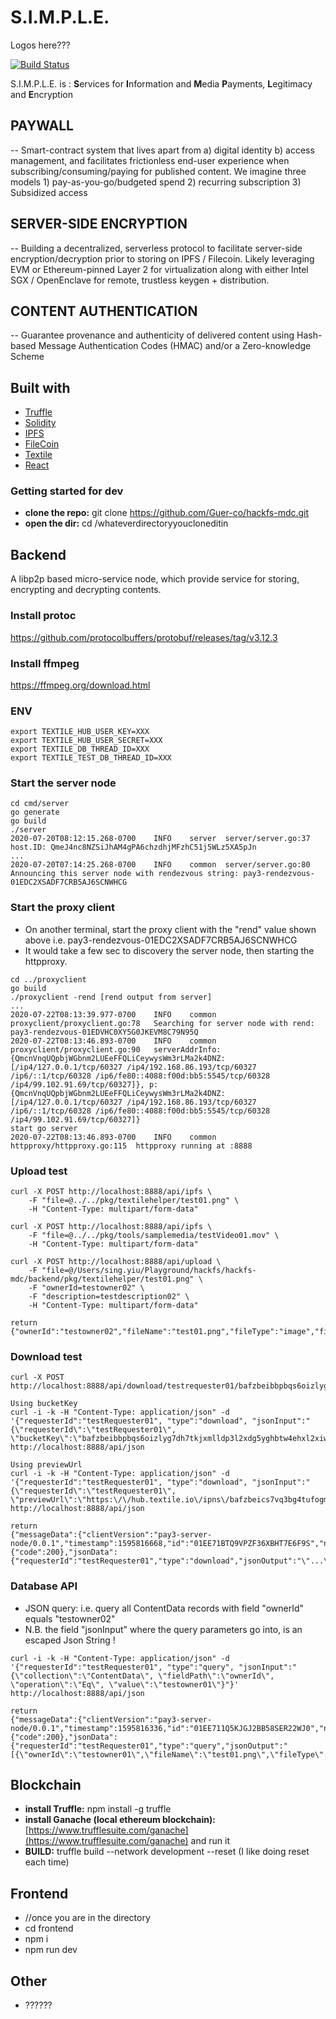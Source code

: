 # S.I.M.P.L.E.

Logos here???

[![Build Status](https://travis-ci.org/joemccann/dillinger.svg?branch=master)](https://travis-ci.org/joemccann/dillinger)

S.I.M.P.L.E. is :  **S**ervices for **I**nformation and **M**edia **P**ayments, **L**egitimacy and **E**ncryption
## PAYWALL
-- Smart-contract system that lives apart from a) digital identity b) access management, and facilitates frictionless end-user experience when subscribing/consuming/paying for published content. We imagine three models 1) pay-as-you-go/budgeted spend 2) recurring subscription 3) Subsidized access
## SERVER-SIDE ENCRYPTION
-- Building a decentralized, serverless protocol to facilitate server-side encryption/decryption prior to storing on IPFS / Filecoin. Likely leveraging EVM or Ethereum-pinned Layer 2 for virtualization along with either Intel SGX / OpenEnclave for remote, trustless keygen + distribution.
## CONTENT AUTHENTICATION
-- Guarantee provenance and authenticity of delivered content using Hash-based Message Authentication Codes (HMAC) and/or a Zero-knowledge Scheme

## Built with
* [Truffle](https://www.google.com)
* [Solidity](https://www.google.com)
* [IPFS](https://www.google.com)
* [FileCoin](https://www.google.com)
* [Textile](https://www.google.com)
* [React](https://www.google.com)


### Getting started for dev

* **clone the repo:** git clone https://github.com/Guer-co/hackfs-mdc.git
* **open the dir:** cd /whateverdirectoryyoucloneditin

## Backend
A libp2p based micro-service node, which provide service for storing, encrypting and decrypting contents.

### Install protoc
https://github.com/protocolbuffers/protobuf/releases/tag/v3.12.3

### Install ffmpeg
https://ffmpeg.org/download.html

### ENV
```
export TEXTILE_HUB_USER_KEY=XXX
export TEXTILE_HUB_USER_SECRET=XXX
export TEXTILE_DB_THREAD_ID=XXX
export TEXTILE_TEST_DB_THREAD_ID=XXX
```

### Start the server node
```
cd cmd/server
go generate
go build
./server
2020-07-20T08:12:15.268-0700	INFO	server	server/server.go:37	host.ID: QmeJ4nc8NZSiJhAM4gPA6chzdhjMFzhC51j5WLz5XA5pJn
...
2020-07-20T07:14:25.268-0700	INFO	common	server/server.go:80	Announcing this server node with rendezvous string: pay3-rendezvous-01EDC2XSADF7CRB5AJ6SCNWHCG
```

### Start the proxy client
* On another terminal, start the proxy client with the "rend" value shown above i.e. pay3-rendezvous-01EDC2XSADF7CRB5AJ6SCNWHCG
* It would take a few sec to discovery the server node, then starting the httpproxy.
```
cd ../proxyclient
go build
./proxyclient -rend [rend output from server]
...
2020-07-22T08:13:39.977-0700	INFO	common	proxyclient/proxyclient.go:78	Searching for server node with rend: pay3-rendezvous-01EDVHC0XY5G0JKEVM8C79N95Q
2020-07-22T08:13:46.893-0700	INFO	common	proxyclient/proxyclient.go:90	serverAddrInfo: {QmcnVnqUQpbjWGbnm2LUEeFFQLiCeywysWm3rLMa2k4DNZ: [/ip4/127.0.0.1/tcp/60327 /ip4/192.168.86.193/tcp/60327 /ip6/::1/tcp/60328 /ip6/fe80::4088:f00d:bb5:5545/tcp/60328 /ip4/99.102.91.69/tcp/60327]}, p: {QmcnVnqUQpbjWGbnm2LUEeFFQLiCeywysWm3rLMa2k4DNZ: [/ip4/127.0.0.1/tcp/60327 /ip4/192.168.86.193/tcp/60327 /ip6/::1/tcp/60328 /ip6/fe80::4088:f00d:bb5:5545/tcp/60328 /ip4/99.102.91.69/tcp/60327]}
start go server
2020-07-22T08:13:46.893-0700	INFO	common	httpproxy/httpproxy.go:115	httpproxy running at :8888
```

### Upload test
```
curl -X POST http://localhost:8888/api/ipfs \
    -F "file=@../../pkg/textilehelper/test01.png" \
    -H "Content-Type: multipart/form-data"
```
```
curl -X POST http://localhost:8888/api/ipfs \
    -F "file=@../../pkg/tools/samplemedia/testVideo01.mov" \
    -H "Content-Type: multipart/form-data"
```
```
curl -X POST http://localhost:8888/api/upload \
    -F "file=@/Users/sing.yiu/Playground/hackfs/hackfs-mdc/backend/pkg/textilehelper/test01.png" \
    -F "ownerId=testowner02" \
    -F "description=testdescription02" \
    -H "Content-Type: multipart/form-data"

return
{"ownerId":"testowner02","fileName":"test01.png","fileType":"image","fileSize":500269,"description":"testdescription02","threadKey":"bafkqyvemctry6u5zbmzdmws5ubgwnnmitniribu7xe2qudfvhaqffka","bucketKey":"bafzbeihebjpoa6cj7j4nuqidgjxdatqep5f54nfta3oq543ij26y7i453u","encryptedUrl":"https://hub.textile.io/ipns/bafzbeihebjpoa6cj7j4nuqidgjxdatqep5f54nfta3oq543ij26y7i453u","previewUrl":"https://hub.textile.io/ipns/bafzbeics7vq3bg4tufogmczwtzsdb5cfvbxc3lz7ismpom3bqpagnslpry/thumbnail.jpg","receivedAt":1595814840773,"updatedAt":1595814843631}
```

### Download test
```
curl -X POST http://localhost:8888/api/download/testrequester01/bafzbeibbpbqs6oizlyg7dh7tkjxmlldp3l2xdg5yghbtw4ehxl2xiwkyba
```
```
Using bucketKey 
curl -i -k -H "Content-Type: application/json" -d '{"requesterId":"testRequester01", "type":"download", "jsonInput":"{\"requesterId\":\"testRequester01\", \"bucketKey\":\"bafzbeibbpbqs6oizlyg7dh7tkjxmlldp3l2xdg5yghbtw4ehxl2xiwkyba\"}"}' http://localhost:8888/api/json

Using previewUrl
curl -i -k -H "Content-Type: application/json" -d '{"requesterId":"testRequester01", "type":"download", "jsonInput":"{\"requesterId\":\"testRequester01\", \"previewUrl\":\"https:\/\/hub.textile.io\/ipns\/bafzbeics7vq3bg4tufogmczwtzsdb5cfvbxc3lz7ismpom3bqpagnslpry\/thumbnail.jpg\"}"}' http://localhost:8888/api/json

return
{"messageData":{"clientVersion":"pay3-server-node/0.0.1","timestamp":1595816668,"id":"01EE71BTQ9VPZF36XBHT7E6F9S","nodeId":"QmR4adopEs97RKS737SCaT6jfCaPExbAN2ohE7nzhyLyLu","nodePubKey":"CAASpgIwggEiMA0GCSqGSIb3DQEBAQUAA4IBDwAwggEKAoIBAQC51cbCBoEhvZt61FmlGgWcbS7A3jPJuWRY0RZN8UKDkn79vkSubywbZQ4QUh9ivsKiIV82UE5p8qsJ7dtEFN1Jde+u3PtEeLhwLb5iwqumUO80Kjg6bkWsGG2v1vyAGu3VqqVNTmQ/JQ7xQ6yhcIXleFM61+wXHJMa9p5EA0dh9SAjILBHnlZIQqzsRDjLqWdaDwYiP96DltiGNtj3RhxTuHgUCHSJF5FI4x9dQMpAewqsdwhZC461g8RGMqUpopLDhflyZWLfzmLQ5XP6Xcl9EiwsB2kG8Dn/XBLeq1qDZlM6A8XVKL8MRGT8oybUOcNHkhnfkFwLExe3cC6AQeZzAgMBAAE=","sign":"KNq/vGDvNgChD5aGJZ7X0PYNaczrNhb79PdK7IdzO3AbFNo8feol7m8O/qxIknK0ChDeILqLZjNo3yvglYpy3d5H3wqa3/CT2NLFKJLlhArj8BCgxRYOQnlkBdDGMlvFfIyQI46wUBpJGtfBEp4u4ij/JJB86Xlw+scDmMzZXpRpRJWmAMGAF+mdqETLmVvqezaN8+jx40TbjsWfW0612BBow/GJ5xcrwdifs7H2yAz9wbDb2cZ0zSiLFDYVj3JYKoPbnnN07IUEQJdsffAER+2VXCRNwelC3/ibgAocc+mgxJimpbLeuoPYTC/DdP/lsvv5R2Cb16+/LOhZNln1gg=="},"responseData":{"code":200},"jsonData":{"requesterId":"testRequester01","type":"download","jsonOutput":"\"...\"","receivedAt":1595816667883,"updatedAt":1595816668276}}
```

### Database API
* JSON query: i.e. query all ContentData records with field "ownerId" equals "testowner02"
* N.B. the field "jsonInput" where the query parameters go into, is an escaped Json String !
```
curl -i -k -H "Content-Type: application/json" -d '{"requesterId":"testRequester01", "type":"query", "jsonInput":"{\"collection\":\"ContentData\", \"fieldPath\":\"ownerId\", \"operation\":\"Eq\", \"value\":\"testowner01\"}"}' http://localhost:8888/api/json

return
{"messageData":{"clientVersion":"pay3-server-node/0.0.1","timestamp":1595816336,"id":"01EE711Q5KJGJ2BB58SER22WJ0","nodeId":"QmR4adopEs97RKS737SCaT6jfCaPExbAN2ohE7nzhyLyLu","nodePubKey":"CAASpgIwggEiMA0GCSqGSIb3DQEBAQUAA4IBDwAwggEKAoIBAQC51cbCBoEhvZt61FmlGgWcbS7A3jPJuWRY0RZN8UKDkn79vkSubywbZQ4QUh9ivsKiIV82UE5p8qsJ7dtEFN1Jde+u3PtEeLhwLb5iwqumUO80Kjg6bkWsGG2v1vyAGu3VqqVNTmQ/JQ7xQ6yhcIXleFM61+wXHJMa9p5EA0dh9SAjILBHnlZIQqzsRDjLqWdaDwYiP96DltiGNtj3RhxTuHgUCHSJF5FI4x9dQMpAewqsdwhZC461g8RGMqUpopLDhflyZWLfzmLQ5XP6Xcl9EiwsB2kG8Dn/XBLeq1qDZlM6A8XVKL8MRGT8oybUOcNHkhnfkFwLExe3cC6AQeZzAgMBAAE=","sign":"M1ZvcQDIM50Iooh2ulnaeciR3Z2yQ1PnyXW4Tr2xw6wcN8RF1g0i7keRHakVm36WYnfNvm1nPDeyckYCOXRdbB3WBxQc8JUoj4I2/v01Z9BgwXrXK+Nk1E1rY7Gc/yzP3iSZPv4QGgRKAUIiBtQcp2w+lEcXUoSQCtV449swpJbo1mw1jwU5dplKtlt+eoDMmAHke4V1U4ZKrUzkCZMl0YU7BmHSlR/eC+EMPKrxdrJrZwhX6eg4FraMFLHJ03t3w5jLAv5E13PYPi+TvJ7JW+Yw7Un/zgV/kjHRlWnpAss+KM0zx9798YjXt/S8ZYWZAAPfPnsr28a+0FGqvRl3Fg=="},"responseData":{"code":200},"jsonData":{"requesterId":"testRequester01","type":"query","jsonOutput":"[{\"ownerId\":\"testowner01\",\"fileName\":\"test01.png\",\"fileType\":\"image\",\"fileSize\":500269,\"description\":\"test01\",\"threadKey\":\"bafkqyvemctry6u5zbmzdmws5ubgwnnmitniribu7xe2qudfvhaqffka\",\"bucketKey\":\"bafzbeig57kazgtszsil3vjk64ccgmtf34hqu43yqzdzzgqu45dy3edi3bu\",\"encryptedUrl\":\"https://hub.textile.io/ipns/bafzbeig57kazgtszsil3vjk64ccgmtf34hqu43yqzdzzgqu45dy3edi3bu\",\"previewUrl\":\"https://hub.textile.io/ipns/bafzbeidfjtnkf6dp472oxixfsdxksyivrysulmlomgfyq5gqumuuvxj5ui/test01.png\",\"receivedAt\":1595254379594,\"updatedAt\":1595254383095},...]","receivedAt":1595816336565,"updatedAt":1595816336728}}
```

## Blockchain
* **install Truffle:** npm install -g truffle
* **install Ganache (local ethereum blockchain):** [https://www.trufflesuite.com/ganache](https://www.trufflesuite.com/ganache) and run it
* **BUILD:** truffle build --network development --reset    (I like doing reset each time)

## Frontend
* //once you are in the directory
* cd frontend
* npm i
* npm run dev

## Other
* ??????

